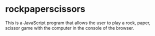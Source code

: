 # rockpaperscissors

This is a JavaScript program that allows the user to play a rock, paper, scissor game with the computer in the console of the browser.